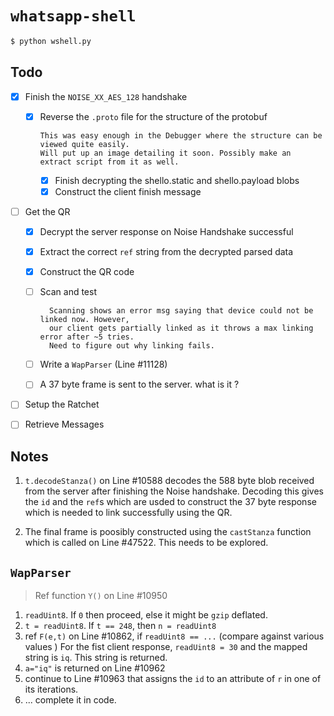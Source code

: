 # `whatsapp-shell`

```bash
$ python wshell.py
```
## Todo
- [x] Finish the `NOISE_XX_AES_128` handshake
  - [x] Reverse the `.proto` file for the structure of the protobuf
  
        This was easy enough in the Debugger where the structure can be viewed quite easily.
        Will put up an image detailing it soon. Possibly make an extract script from it as well.
	- [x] Finish decrypting the shello.static and shello.payload blobs	
	- [x] Construct the client finish message
- [ ] Get the QR
	- [x] Decrypt the server response on Noise Handshake successful
	- [x] Extract the correct `ref` string from the decrypted parsed data
	- [x] Construct the QR code
	- [ ] Scan and test
  
            Scanning shows an error msg saying that device could not be linked now. However,
            our client gets partially linked as it throws a max linking error after ~5 tries.
            Need to figure out why linking fails.
	- [ ] Write a `WapParser` (Line #11128)
	- [ ] A 37 byte frame is sent to the server. what is it ?
- [ ] Setup the Ratchet
- [ ] Retrieve Messages


## Notes
1. `t.decodeStanza()` on Line #10588 decodes the 588 byte blob received from the server after
finishing the Noise handshake. Decoding this gives the `id` and the `ref`s which are usded to
construct the 37 byte response which is needed to link successfully using the QR.

2. The final frame is poosibly constructed using the `castStanza` function which is called on 
Line #47522. This needs to be explored.


## `WapParser`
> Ref function `Y()` on Line #10950

1. `readUint8`. If `0` then proceed, else it might be `gzip` deflated.
2. `t = readUint8`. If `t == 248`, then `n = readUint8`
3. ref `F(e,t)` on Line #10862,  if `readUint8 == ...` (compare against various values )
For the fist client response, `readUint8 = 30` and the mapped string is `iq`. This string is returned.
4. `a="iq"` is returned on Line #10962 
5. continue to Line #10963 that assigns the `id` to an attribute of `r` in one of its iterations.
6. ... complete it in code.
